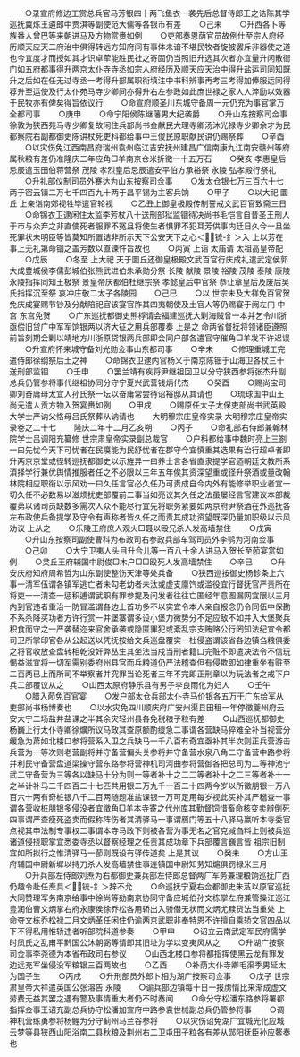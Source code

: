 <!-- { "loadSidebar": true } -->
　　○录宣府修边工赏总兵官马芳银四十两飞鱼衣一袭先后总督侍郎王之诰陈其学巡抚冀炼王遴郎中贾淇等副使范大儒等各银币有差
　　○己未
　　○升西各卜等族番人曾巴等来朝进马及方物赏赉如例
　　○吏部奏恩荫官员故例仕至宗人府经历顺天应天二府治中俱得转远方知府间有事体未谙不堪民牧者旋被罢斥非器使之道也今宜度才而授如其才识卓荦能胜民社之寄固仍当照旧升选其次者亦宜量升闲散衙门如五府都事得升两京太仆寺寺丞如宗人府经历及顺天应天治中得升盐运司同知既升之后如在任无过寺丞一考得升部属职衔填注中书科辨事再考三考得加俸服运同得荐升至运使及行太仆苑马寺少卿间亦得升右左参政如此庶世禄之家人人淬励以效器于民牧亦有俾矣得旨依议行
　　○命宣府顺圣川东城守备周一元仍充为事官掌万全都司事
　　○庚申
　　○命宁阳侯陈继藩男大纪袭爵
　　○升山东按察司佥事徐敦为狭西苑马寺少卿复故闲住兵部尚书金献民大理寺卿汤沐光禄寺少卿余才为民都察院右副都御史陈讲杖死吏科都给事中王俊民原职献民讲仍赐祭葬
　　○辛酉
　　○以灾伤免江西南昌府瑞州袁州临江吉安抚州建昌广信南康九江南安赣州等府属秋粮有差仍准隆庆二年应角□羊南京仓米折徵一十五万石
　　○癸亥  孝惠皇后忌辰遣玉田伯蒋营祭  茂陵  孝烈皇后忌辰遣安平伯方承裕祭  永陵  弘孝殿行祭礼
　　○升礼部仪制司员外蹇达为山东按察司佥事
　　○发太仓银七万三百六十七两于密云镇二万七千四百九十两于昌平锡为主客兵饷
　　○甲子
　　○以大祀  圜丘  上亲诣南郊视牲毕遣官轮视
　　○乙丑上御皇极殿传制誓戒文武百官致斋三日
　　○命锦衣卫逮闲住太监李芳杖八十送刑部狱监锢待决尚书毛恺言自昔圣王刑人于市与众弃之非直使死者服罪不冤且将使生者惧罪不犯耳芳供事内廷日久今一旦坐死罪状未明臣等皆莫知所置诘非所示天下公安天下之心＜锍-釒＞入  上以芳在事上无礼第命锢之盖芳数以直谏忤旨故也
　　○丙寅  上诣  太庙请  太祖高皇帝配
　　○戊辰
　　○冬至  上大祀  天于圜丘还御皇极殿文武百官行庆成礼遣武定侯郭大成豊城侯李儒彭城伯张熊武进伯朱承勋分祭  长陵  献陵  景陵  裕陵  茂陵  泰陵  康陵  永陵指挥同知王极祭  景皇帝庆都伯杜继宗祭  孝懿皇后中官祭  恭让章皇后及废后吴氏指挥沉至祭  哀冲庄敬二太子各陵园
　　○己巳
　　○以  世宗未及大祥免百官贺免庆成宴赐节钞及分献陪祀官该宴官胙其四夷朝使及土官人等仍赐宴于阙左门  中宫  东宫免贺
　　○广东巡抚都御史熊桴请会福建巡抚大剿海贼曾一本并乞令川浙亟偿旧贷广中军军饷银两以济大征之用兵部覆奏  上是之  命两省督抚将领诸臣遵照前旨刻期会剿以靖地方川浙原贷银两兵部即会同户部各遣官守催角□羊发不许迟误
　　○升宣府怀来城守备刘光勋佥事山东都司事
　　○辛未
　　○修理重城工完遣侍郎徐纲祭后土之神
　　○命锦衣卫逮内官杨义于南京陈钿于山海卫各杖三十送刑部监锢
　　○壬申
　　○罢兰靖有疾将尹继祖回卫以分守狭西参将张杰升副总兵仍管参将事代继祖协同分守宁夏兴武营钱炳代杰
　　○癸酉
　　○赐尚宝司卿刘奋庸母太宜人孙氏祭一坛以奋庸常尝待诏裕邸从其请也
　　○琉球国中山王尚元遣人贡方物入贺宴赉如例
　　○甲戌
　　○赐原任太子太保吏部尚书武英殿大学士严讷父恪母吕氏祭葬从讷请也
　　大明穆宗庄皇帝实录
大明穆宗庄皇帝实录卷之二十七
　　隆庆二年十二月乙亥朔
　　○丙子
　　○命礼部右侍郎兼翰林院学士吕调阳充纂修  世宗肃皇帝实录副总裁官
　　○户科都给事中魏时亮上三劄一曰先忧今天下可忧者在民瘼能为民舒忧者在郡守今宜慎重其选果有治行超卓者即升两京京堂或径转巡抚都御史以示旌异一曰养士言各省直隶提学官迺朝廷文教所系湏择学行兼优舆情推服者任之不必限以三年五年俟其资深望重或径升祭酒或量改翰林院相应职衔以示风劝一曰久任言官必久任乃可责成自今内外有能修举职业者宜一切久任不必数易以滋烦扰吏部覆前二事当如亮议其久任之法虽屡经言官建议本部裁覆苐以诸司员缺数多需次人众不能尽行宜先将职务紧要如两京府尹祭酒在外巡抚各左布政使兵备提学及守令有声称者皆久任之而责其成功资望既深仍量加职级以示风劝议  上从之
　　○乐陵王府庶人观火□聂以殴兄杀人发高墙禁住
　　○戊寅
　　○升山东按察司副使曹科为布政司右参政兵部车驾司员外李鹗为河南佥事
　　○己卯
　　○大宁卫夷人头目升合儿等一百八十余人进马入贺长至莭宴赏如例
　　○灵丘王府辅国中尉俊□木户□□殴死人发高墙禁住
　　○辛巳
　　○升安庆府知府周希哲为山东副使整饬天津等处兵备
　　○狭西巡按御史杨鉁条上六事一清军伍谓各镇军逃亡者未勾老幼者未汰或虚支廪饩或滥役宜行督抚官严责所在将吏一一清查一惩积逋谓武职有罪参提及问发者往往亡匿经年意图漏网宜限以三月内到官违者重治一防冒滥谓各边上首功多不以实宜令本人亲自报念仍令同伍中保勘不系杀降买功者方许行赏一并堡寨谓多设小堡力微势分不足应敌不如并入大堡聚兵积食而守之一严袭替迩来官舍承袭或隐匿罪犯或紊乱宗支贿赂公行罔知法纪宜令都司卫所掌印官各从公起送以凭抚按给文兵巡盘覆实一杜侵盗谓该省各边镇刍粮俱委之将官收放查盘转相乾没奸弊丛生其坐法当戍当刑者籍口完赃不即遣决法令不信玩愒益滋宜将一切军需别委府州县官而兵粮道仍严法稽查但有侵欺即如律重坐有赃至二百两已上而所司不举察者并究罪当论死者三年不完即正刑章以为玩法者之戒下户兵二部覆议从之
　　○山西太原府静乐县有男子李良雨化为妇人
　　○壬午
　　○腊入莭免百官宴
　　○发户部太仓兵部太仆寺马价银各五万于广东给军从吏部尚书杨博奏也
　　○以水灾免四川顺庆府广安州渠县田租一年停徵夔州府云安大宁二场盐井盐课之半其余灾轻州县各免税粮子粒有差
　　○山西巡抚都御史杨巍上行太仆寺卿徐爌所议马政其查原额酌缓急二事谓各营缺马猝难全补当视营分缓急为苐如北楼口参将营系入卫之兵缺马一千八百有奇宜亟补其半次则正兵营游击兵营为一等次则老营副将并守备营偏头关参将并守备营水泉八角二守备营中路参将并利民守备营盘道梁操守营东路参将营神机司河曲参将营御各把总司为二等神池宁武二守备营为三等各以缺马十分为则一等者补十之二二等者补十之二三等者补十一之半计补马二千四百二十七匹共用银二万九千一百二十四两今岁以所徵朋银一万八百六十两有奇桩银八千二百两随题准盐课银一万可足用每岁视此买补其严稽查一事谓各营收桩朋银多侵没者宜徵角□羊本寺寄之代州库其勤督饲惜畜命核变卖辨倒死四事谓严查瘦死盗卖而假称阵伤者其清驿马一事谓鴈门等五十八驿马赢听本寺委官点视其申法制专事权二事谓本寺马政下则被各营为事无名之官克减刍料上则被兵巡诸道侵挠职掌宜悉委寺丞以督察经理之任责其成功章下兵部覆言巍言皆  祖宗旧制宜如所拟行之惟清驿马一莭则既设有驿传道矣  上是其议
　　○癸未
　　○方山王府辅国中尉新墀以持刀杀人发高墙禁住事连镇国中尉知劳知熩俱罚禄米三月
　　○升兵部左侍郎刘焘为右都御史兼兵部左侍郎总督两广军务兼理粮饷巡抚广西仍趣令赴任焘具＜锍-釒＞辞不允
　　○命巡抚宁夏右佥都御史朱芨以原官巡抚大同赞理军务南京给事中徐尚等劾南京协同守备应城伯孙文栋掌左府兼管操江巡江豊润伯曹文炳掌右府永康侯徐乔松各用轿出入骄僣无状而文炳尤黩货法当重处  上命夺文栋乔松禄二月文炳革任闲住仍谕两京武职非奉特恩不许擅自乘轿文官四品以下不得私用惟轿违者听部院科道参奏
　　○甲申
　　○诏立云南武定军民府儒学时凤氏之乱甫平黔国公沐朝弼等请即其旧址为学以变夷风从之
　　○升湖广按察司佥事李尧德为本省布政司右参议
　　○山西北楼口参将都指挥使黑云龙有罪发边远充军坐侵没军粮银三百两故也
　　○乙酉
　　○补荫太仆寺卿毛渠季男延太为国子生
　　○丙戌
　　○升刑部员外郎卜相为湖广按察司佥事
　　○戊子  世宗肃皇帝大祥遣英国公张溶告  永陵
　　○谕兵部边镇每十日一报虏情比来渐成虚文劳费无益其罢之遇有警及事情重大者仍不时奏闻
　　○命分守松潘东路参将署都指挥佥事王诏充副总兵协守松潘加宣府中路参袁世械副总兵仍管参将事
　　○调神机营练勇参将杨鲤为分守蓟州马兰谷参将
　　○以灾伤诏免湖广宜城光化应城云梦等县狭西山阳浴南二县秋粮及荆州右二卫屯田子粒各有差从郧阳抚臣孙应鳌奏也
